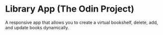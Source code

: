 # Library App (The Odin Project)

A responsive app that allows you to create a virtual bookshelf, delete, add, and update books dynamically.